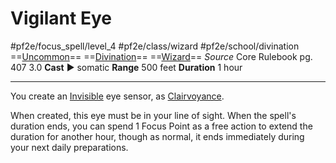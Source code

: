 # Vigilant Eye
#pf2e/focus_spell/level_4 #pf2e/class/wizard #pf2e/school/divination 
==[Uncommon](rulesncommon.md)== ==[Divination](rules/traits/divination.md)== ==[Wizard](rules/traits/wizard.md)==
*Source* Core Rulebook pg. 407 3.0
**Cast** ► somatic
**Range** 500 feet
**Duration** 1 hour

---
You create an [Invisible](../../../Conditions/Invisible.md) eye sensor, as [Clairvoyance](../../Arcane_Tradition/Level%204/Clairvoyance.md).

When created, this eye must be in your line of sight. When the spell's duration ends, you can spend 1 Focus Point as a free action to extend the duration for another hour, though as normal, it ends immediately during your next daily preparations.